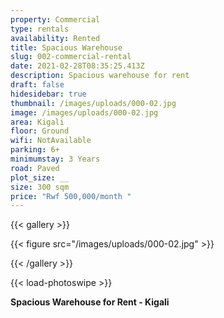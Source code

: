 ```yaml
---
property: Commercial
type: rentals
availability: Rented
title: Spacious Warehouse
slug: 002-commercial-rental
date: 2021-02-28T08:35:25.413Z
description: Spacious warehouse for rent
draft: false
hidesidebar: true
thumbnail: /images/uploads/000-02.jpg
image: /images/uploads/000-02.jpg
area: Kigali
floor: Ground
wifi: NotAvailable
parking: 6+
minimumstay: 3 Years
road: Paved
plot_size: __
size: 300 sqm
price: "Rwf 500,000/month "
---
```

{{< gallery >}}

{{< figure src="/images/uploads/000-02.jpg" >}}

{{< /gallery >}}

{{< load-photoswipe >}}

**Spacious Warehouse for Rent - Kigali**